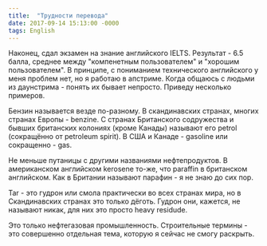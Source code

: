 ```yaml
---
title:  "Трудности перевода"
date: 2017-09-14 15:13:00 -0000
tags: English
---
```


Наконец, сдал экзамен на знание английского IELTS. Результат - 6.5 балла, среднее между "компенетным пользователем" и "хорошим пользователем". В принципе, с пониманием технического английского у меня проблем нет, но я работаю в апстриме. Когда общаюсь с людьми из даунстрима - понять их бывает непросто. Приведу несколько примеров.

Бензин называется везде по-разному. В скандинавских странах, многих странах Европы - benzine. С странах Британского содружества и бывших британских колониях (кроме Канады) называют его petrol (сокращённо от petroleum spirit). В США и Канаде - gasoline или сокращенно - gas.

Не меньше путаницы с другими названиями нефтепродуктов. В американском английском kerosene то-же, что paraffin в британском английском. Как в Британии называют парафин - я не знаю до сих пор.

Tar - это гудрон или смола практически во всех странах мира, но в Скандинавских странах это только дёготь. Гудрон они, кажется, не называют никак, для них это просто heavy residude.

Это только нефтегазовая промышленность. Строительные термины - это совершенно отдельная тема, которую я сейчас не смогу раскрыть.